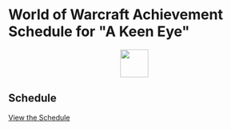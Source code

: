 # World of Warcraft Achievement Schedule for "A Keen Eye"

<p align="center">
  <img width="56" height="56" src="https://wow.zamimg.com/images/wow/icons/large/trade_archaeology.jpg" />
</p>

## Schedule

<a href="https://duckies.github.com/a-keen-eye" rel="noreferrer">View the Schedule</a>
